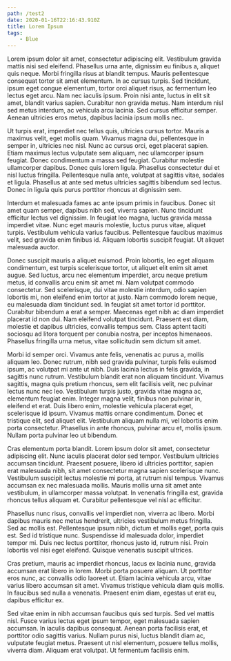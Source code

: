 ```yaml
---
path: /test2
date: 2020-01-16T22:16:43.910Z
title: Lorem Ipsum
tags:
    - Blue
---
```

Lorem ipsum dolor sit amet, consectetur adipiscing elit. Vestibulum gravida mattis nisi sed eleifend. Phasellus urna ante, dignissim eu finibus a, aliquet quis neque. Morbi fringilla risus at blandit tempus. Mauris pellentesque consequat tortor sit amet elementum. In ac cursus turpis. Sed tincidunt, ipsum eget congue elementum, tortor orci aliquet risus, ac fermentum leo lectus eget arcu. Nam nec iaculis ipsum. Proin nisi ante, luctus in elit sit amet, blandit varius sapien. Curabitur non gravida metus. Nam interdum nisl sed metus interdum, ac vehicula arcu lacinia. Sed cursus efficitur semper. Aenean ultricies eros metus, dapibus lacinia ipsum mollis nec.

Ut turpis erat, imperdiet nec tellus quis, ultricies cursus tortor. Mauris a maximus velit, eget mollis quam. Vivamus magna dui, pellentesque in semper in, ultricies nec nisl. Nunc ac cursus orci, eget placerat sapien. Etiam maximus lectus vulputate sem aliquam, nec ullamcorper ipsum feugiat. Donec condimentum a massa sed feugiat. Curabitur molestie ullamcorper dapibus. Donec quis lorem ligula. Phasellus consectetur dui et nisl luctus fringilla. Pellentesque nulla ante, volutpat at sagittis vitae, sodales et ligula. Phasellus at ante sed metus ultricies sagittis bibendum sed lectus. Donec in ligula quis purus porttitor rhoncus at dignissim sem.

Interdum et malesuada fames ac ante ipsum primis in faucibus. Donec sit amet quam semper, dapibus nibh sed, viverra sapien. Nunc tincidunt efficitur lectus vel dignissim. In feugiat leo magna, luctus gravida massa imperdiet vitae. Nunc eget mauris molestie, luctus purus vitae, aliquet turpis. Vestibulum vehicula varius faucibus. Pellentesque faucibus maximus velit, sed gravida enim finibus id. Aliquam lobortis suscipit feugiat. Ut aliquet malesuada auctor.

Donec suscipit mauris a aliquet euismod. Proin lobortis, leo eget aliquam condimentum, est turpis scelerisque tortor, ut aliquet elit enim sit amet augue. Sed luctus, arcu nec elementum imperdiet, arcu neque pretium metus, id convallis arcu enim sit amet mi. Nam volutpat commodo consectetur. Sed scelerisque, dui vitae molestie interdum, odio sapien lobortis mi, non eleifend enim tortor at justo. Nam commodo lorem neque, eu malesuada diam tincidunt sed. In feugiat sit amet tortor id porttitor. Curabitur bibendum a erat a semper. Maecenas eget nibh ac diam imperdiet placerat id non dui. Nam eleifend volutpat tincidunt. Praesent est diam, molestie et dapibus ultricies, convallis tempus sem. Class aptent taciti sociosqu ad litora torquent per conubia nostra, per inceptos himenaeos. Phasellus fringilla urna metus, vitae sollicitudin sem dictum sit amet.

Morbi id semper orci. Vivamus ante felis, venenatis ac purus a, mollis aliquam leo. Donec rutrum, nibh sed gravida pulvinar, turpis felis euismod ipsum, ac volutpat mi ante ut nibh. Duis lacinia lectus in felis gravida, in sagittis nunc rutrum. Vestibulum blandit erat non aliquam tincidunt. Vivamus sagittis, magna quis pretium rhoncus, sem elit facilisis velit, nec pulvinar lectus nunc nec leo. Vestibulum turpis justo, gravida vitae magna ac, elementum feugiat enim. Integer magna velit, finibus non pulvinar in, eleifend et erat. Duis libero enim, molestie vehicula placerat eget, scelerisque id ipsum. Vivamus mattis ornare condimentum. Donec et tristique elit, sed aliquet elit. Vestibulum aliquam nulla mi, vel lobortis enim porta consectetur. Phasellus in ante rhoncus, pulvinar arcu et, mollis ipsum. Nullam porta pulvinar leo ut bibendum.

Cras elementum porta blandit. Lorem ipsum dolor sit amet, consectetur adipiscing elit. Nunc iaculis placerat dolor sed tempor. Vestibulum ultricies accumsan tincidunt. Praesent posuere, libero id ultricies porttitor, sapien erat malesuada nibh, sit amet consectetur magna sapien scelerisque nunc. Vestibulum suscipit lectus molestie mi porta, at rutrum nisl tempus. Vivamus accumsan ex nec malesuada mollis. Mauris mollis urna sit amet ante vestibulum, in ullamcorper massa volutpat. In venenatis fringilla est, gravida rhoncus tellus aliquam et. Curabitur pellentesque vel nisl ac efficitur.

Phasellus nunc risus, convallis vel imperdiet non, viverra ac libero. Morbi dapibus mauris nec metus hendrerit, ultricies vestibulum metus fringilla. Sed ac mollis est. Pellentesque ipsum nibh, dictum et mollis eget, porta quis est. Sed id tristique nunc. Suspendisse id malesuada dolor, imperdiet tempor mi. Duis nec lectus porttitor, rhoncus justo id, rutrum nisi. Proin lobortis vel nisi eget eleifend. Quisque venenatis suscipit ultrices.

Cras pretium, mauris ac imperdiet rhoncus, lacus ex lacinia nunc, gravida accumsan erat libero in lorem. Morbi porta posuere aliquam. Ut porttitor eros nunc, ac convallis odio laoreet ut. Etiam lacinia vehicula arcu, vitae varius libero accumsan sit amet. Vivamus tristique vehicula diam quis mollis. In faucibus sed nulla a venenatis. Praesent enim diam, egestas ut erat eu, dapibus efficitur ex.

Sed vitae enim in nibh accumsan faucibus quis sed turpis. Sed vel mattis nisl. Fusce varius lectus eget ipsum tempor, eget malesuada sapien accumsan. In iaculis dapibus consequat. Aenean porta facilisis erat, et porttitor odio sagittis varius. Nullam purus nisi, luctus blandit diam ac, vulputate feugiat metus. Praesent ut nisl elementum, posuere tellus mollis, viverra diam. Aliquam erat volutpat. Ut fermentum facilisis enim.
